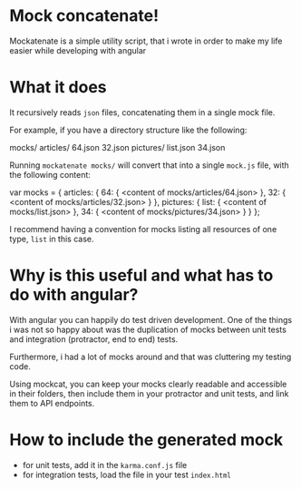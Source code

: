 # Mock concatenate!

Mockatenate is a simple utility script, that i wrote in order to make
my life easier while developing with angular

# What it does

It recursively reads `json` files, concatenating them in a single mock file.

For example, if you have a directory structure like the following:

   mocks/
     articles/
       64.json
       32.json
     pictures/
       list.json
       34.json

Running `mockatenate mocks/` will convert that into a single `mock.js`
file, with the following content:

  var mocks = {
    articles: {
      64: {
        <content of mocks/articles/64.json>
      },
      32: {
        <content of mocks/articles/32.json>
      }
    },
    pictures: {
      list: {
        <content of mocks/list.json>
      },
      34: {
        <content of mocks/pictures/34.json>
      }
    }
  };

I recommend having a convention for mocks listing all resources of one
type, `list` in this case.

# Why is this useful and what has to do with angular?

With angular you can happily do test driven development. One of the
things i was not so happy about was the duplication of mocks between
unit tests and integration (protractor, end to end) tests.

Furthermore, i had a lot of mocks around and that was cluttering my
testing code.

Using mockcat, you can keep your mocks clearly readable and accessible
in their folders, then include them in your protractor and unit tests,
and link them to API endpoints.

# How to include the generated mock

- for unit tests, add it in the `karma.conf.js` file
- for integration tests, load the file in your test `index.html`
